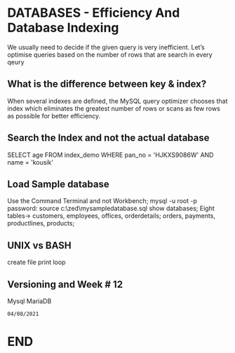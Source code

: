 # DATABASES - Efficiency And Database Indexing

We usually need to decide if the given query is very inefficient. Let’s optimise queries based on the number of rows that are search in every qeury

## What is the difference between key & index?

When several indexes are defined, the MySQL query optimizer chooses that index which eliminates the greatest number of rows or scans as few rows as possible for better efficiency.

## Search the Index and not the actual database

SELECT age FROM index_demo WHERE pan_no = 'HJKXS9086W' AND name = 'kousik'

## Load Sample database

Use the Command Terminal and not Workbench;
mysql -u root -p
password:
source c:\zed\mysampledatabase.sql
show databases;
Eight tables-> customers, employees, offices, orderdetails; orders, payments, productlines, products;


## UNIX vs BASH

create file
print loop

## Versioning and Week # 12

Mysql
MariaDB

```
04/08/2021

```

# END
